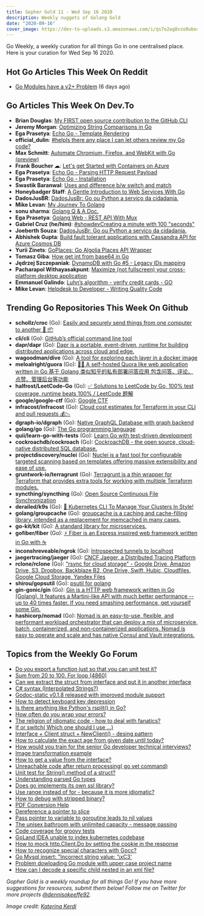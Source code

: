 ```yaml
---
title: Gopher Gold 11 - Wed Sep 16 2020
description: Weekly nuggets of Golang Gold
date: "2020-09-16"
cover_image: https://dev-to-uploads.s3.amazonaws.com/i/qs7o2ag8vzo0uborgc7v.png
---
```


Go Weekly, a weekly curation for all things Go in one centralised place. Here is your curation for Wed Sep 16 2020.

<Ad />

## Hot Go Articles This Week On Reddit

- [Go Modules have a v2+ Problem](https://www.reddit.com/r/golang/comments/ipwea6/go_modules_have_a_v2_problem/) (6 days ago)

<Ad />

## Go Articles This Week On Dev.To

- **Brian Douglas**: [My FIRST open source contribution to the GitHub CLI](https://dev.to/opensauced/my-first-open-source-contribution-to-the-github-cli-5g27)
- **Jeremy Morgan**: [Optimizing String Comparisons in Go](https://dev.to/pluralsight/optimizing-string-comparisons-in-go-4e0c)
- **Ega Prasetya**: [Echo Go - Template Rendering](https://dev.to/ga/echo-go-template-rendering-509l)
- **official_dulin**: [#helpIs there any place I can let others review my Go code?](https://dev.to/mrdulin/is-there-any-place-i-can-let-others-review-my-go-code-23k4)
- **Max Schmitt**: [Automate Chromium, Firefox, and WebKit with Go (preview)](https://dev.to/mxschmitt/automate-chromium-firefox-and-webkit-with-go-preview-j9)
- **Frank Boucher ☁**: [Let's get Started with Containers on Azure](https://dev.to/allaroundazure/let-s-get-started-with-containers-on-azure-26mh)
- **Ega Prasetya**: [Echo Go - Parsing HTTP Request Payload](https://dev.to/ga/echo-go-parsing-http-request-payload-260g)
- **Ega Prasetya**: [Echo Go - Installation](https://dev.to/ga/echo-go-installation-12d4)
- **Swastik Baranwal**: [Uses and difference b/w switch and match](https://dev.to/delta456/use-of-switch-and-match-3h7g)
- **Honeybadger Staff**: [A Gentle Introduction to Web Services With Go](https://dev.to/honeybadger_staff/a-gentle-introduction-to-web-services-with-go-15ma)
- **DadosJusBR**: [DadosJusBr: Go ou Python a serviço da cidadania.](https://dev.to/dadosjusbr/dadosjusbr-go-ou-python-a-servico-da-cidadania-hpn)
- **Mike Levan**: [My Journey To Golang](https://dev.to/thenjdevopsguy/my-journey-to-golang-cp3)
- **sonu sharma**: [Golang Q & A Doc.](https://dev.to/sonu_sharma/golang-q-a-doc-42c8)
- **Ega Prasetya**: [Golang Web - REST API With Mux](https://dev.to/ga/golang-web-rest-api-with-mux-15am)
- **Gabriel Cruz (he/him)**: [#showdevCreating a minute with 100 "seconds"](https://dev.to/gmelodie/creating-a-minute-with-100-seconds-4pd0)
- **Joeberth Souza**: [DadosJusBr: Go ou Python a serviço da cidadania.](https://dev.to/joeberth/dadosjusbr-go-ou-python-a-servico-da-cidadania-2ofl)
- **Abhishek Gupta**: [Build fault tolerant applications with Cassandra API for Azure Cosmos DB](https://dev.to/azure/build-fault-tolerant-applications-with-cassandra-api-for-azure-cosmos-db-2m70)
- **Yurii Zinets**: [GoPlaces: Go Algolia Places API Wrapper](https://dev.to/yuriizinets/goplaces-go-algolia-places-api-wrapper-3lk6)
- **Tomasz Giba**: [How get int from base64 in Go](https://dev.to/tomaszgiba/how-get-int-from-base64-in-go-f7d)
- **Jędrzej Szczepaniak**: [DynamoDB with Go #5 - Legacy IDs mapping](https://dev.to/jbszczepaniak/dynamodb-with-go-5-legacy-ids-mapping-3ho5)
- **Pacharapol Withayasakpunt**: [Maximize (not fullscreen) your cross-platform desktop application](https://dev.to/patarapolw/maximize-not-fullscreen-your-desktop-application-4652)
- **Emmanuel Galindo**: [Luhn’s algorithm - verify credit cards - GO](https://dev.to/georgexx009/luhn-s-algorithm-verify-credit-cards-go-13h2)
- **Mike Levan**: [Helpdesk to Developer - Writing Quality Code](https://dev.to/thenjdevopsguy/helpdesk-to-developer-writing-quality-code-42n2)

<Ad />

## Trending Go Repositories This Week On Github

- **schollz/croc** (Go): [Easily and securely send things from one computer to another 🐊 📦](https://github.com/schollz/croc)
- **cli/cli** (Go): [GitHub’s official command line tool](https://github.com/cli/cli)
- **dapr/dapr** (Go): [Dapr is a portable, event-driven, runtime for building distributed applications across cloud and edge.](https://github.com/dapr/dapr)
- **wagoodman/dive** (Go): [A tool for exploring each layer in a docker image](https://github.com/wagoodman/dive)
- **meloalright/guora** (Go): [🖖🏻 A self-hosted Quora like web application written in Go 基于 Golang 类似知乎的私有部署问答应用 包含问答、评论、点赞、管理后台等功能](https://github.com/meloalright/guora)
- **halfrost/LeetCode-Go** (Go): [✅ Solutions to LeetCode by Go, 100% test coverage, runtime beats 100% / LeetCode 题解](https://github.com/halfrost/LeetCode-Go)
- **google/google-ctf** (Go): [Google CTF](https://github.com/google/google-ctf)
- **infracost/infracost** (Go): [Cloud cost estimates for Terraform in your CLI and pull requests 💰📉](https://github.com/infracost/infracost)
- **dgraph-io/dgraph** (Go): [Native GraphQL Database with graph backend](https://github.com/dgraph-io/dgraph)
- **golang/go** (Go): [The Go programming language](https://github.com/golang/go)
- **quii/learn-go-with-tests** (Go): [Learn Go with test-driven development](https://github.com/quii/learn-go-with-tests)
- **cockroachdb/cockroach** (Go): [CockroachDB - the open source, cloud-native distributed SQL database.](https://github.com/cockroachdb/cockroach)
- **projectdiscovery/nuclei** (Go): [Nuclei is a fast tool for configurable targeted scanning based on templates offering massive extensibility and ease of use.](https://github.com/projectdiscovery/nuclei)
- **gruntwork-io/terragrunt** (Go): [Terragrunt is a thin wrapper for Terraform that provides extra tools for working with multiple Terraform modules.](https://github.com/gruntwork-io/terragrunt)
- **syncthing/syncthing** (Go): [Open Source Continuous File Synchronization](https://github.com/syncthing/syncthing)
- **derailed/k9s** (Go): [🐶 Kubernetes CLI To Manage Your Clusters In Style!](https://github.com/derailed/k9s)
- **golang/groupcache** (Go): [groupcache is a caching and cache-filling library, intended as a replacement for memcached in many cases.](https://github.com/golang/groupcache)
- **go-kit/kit** (Go): [A standard library for microservices.](https://github.com/go-kit/kit)
- **gofiber/fiber** (Go): [⚡️ Fiber is an Express inspired web framework written in Go with ☕️](https://github.com/gofiber/fiber)
- **inconshreveable/ngrok** (Go): [Introspected tunnels to localhost](https://github.com/inconshreveable/ngrok)
- **jaegertracing/jaeger** (Go): [CNCF Jaeger, a Distributed Tracing Platform](https://github.com/jaegertracing/jaeger)
- **rclone/rclone** (Go): ["rsync for cloud storage" - Google Drive, Amazon Drive, S3, Dropbox, Backblaze B2, One Drive, Swift, Hubic, Cloudfiles, Google Cloud Storage, Yandex Files](https://github.com/rclone/rclone)
- **shirou/gopsutil** (Go): [psutil for golang](https://github.com/shirou/gopsutil)
- **gin-gonic/gin** (Go): [Gin is a HTTP web framework written in Go (Golang). It features a Martini-like API with much better performance -- up to 40 times faster. If you need smashing performance, get yourself some Gin.](https://github.com/gin-gonic/gin)
- **hashicorp/nomad** (Go): [Nomad is an easy-to-use, flexible, and performant workload orchestrator that can deploy a mix of microservice, batch, containerized, and non-containerized applications. Nomad is easy to operate and scale and has native Consul and Vault integrations.](https://github.com/hashicorp/nomad)

<Ad />

## Topics from the Weekly Go Forum

- [Do you export a function just so that you can unit test it?](https://forum.golangbridge.org/t/do-you-export-a-function-just-so-that-you-can-unit-test-it/20538)
- [Sum from 20 to 100. For loop (4860)](https://forum.golangbridge.org/t/sum-from-20-to-100-for-loop-4860/20568)
- [Can we extract the struct from interface and put it in another interface](https://forum.golangbridge.org/t/can-we-extract-the-struct-from-interface-and-put-it-in-another-interface/20525)
- [C# syntax (Interpolated Strings?)](https://forum.golangbridge.org/t/c-syntax-interpolated-strings/20544)
- [Godoc-static v0.1.8 released with improved module support](https://forum.golangbridge.org/t/godoc-static-v0-1-8-released-with-improved-module-support/20547)
- [How to detect keyboard key depression](https://forum.golangbridge.org/t/how-to-detect-keyboard-key-depression/20572)
- [Is there anything like Python's rsplit() in Go?](https://forum.golangbridge.org/t/is-there-anything-like-pythons-rsplit-in-go/20521)
- [How often do you wrap your errors?](https://forum.golangbridge.org/t/how-often-do-you-wrap-your-errors/20537)
- [The religion of idiomatic code - how to deal with fanatics?](https://forum.golangbridge.org/t/the-religion-of-idiomatic-code-how-to-deal-with-fanatics/20571)
- [If or switch( Which one should I use ...)](https://forum.golangbridge.org/t/if-or-switch-which-one-should-i-use/20553)
- [Interface + Client struct + NewClient() - desing pattern](https://forum.golangbridge.org/t/interface-client-struct-newclient-desing-pattern/20539)
- [How to calculate the exact age from given date until today?](https://forum.golangbridge.org/t/how-to-calculate-the-exact-age-from-given-date-until-today/20530)
- [How would you train for the senior Go developer technical interviews?](https://forum.golangbridge.org/t/how-would-you-train-for-the-senior-go-developer-technical-interviews/20580)
- [Image transformation example](https://forum.golangbridge.org/t/image-transformation-example/20557)
- [How to get a value from the interface?](https://forum.golangbridge.org/t/how-to-get-a-value-from-the-interface/20589)
- [Unreachable code after return processing( go vet command)](https://forum.golangbridge.org/t/unreachable-code-after-return-processing-go-vet-command/20586)
- [Unit test for String() method of a struct?](https://forum.golangbridge.org/t/unit-test-for-string-method-of-a-struct/20523)
- [Understanding parsed Go types](https://forum.golangbridge.org/t/understanding-parsed-go-types/20561)
- [Does go implements its own ssl library?](https://forum.golangbridge.org/t/does-go-implements-its-own-ssl-library/20519)
- [Use range instead of for - because it is more idiomatic?](https://forum.golangbridge.org/t/use-range-instead-of-for-because-it-is-more-idiomatic/20517)
- [How to debug with stripped binary?](https://forum.golangbridge.org/t/how-to-debug-with-stripped-binary/20548)
- [PDF Conversion Help](https://forum.golangbridge.org/t/pdf-conversion-help/20535)
- [Dereference a pointer to slice](https://forum.golangbridge.org/t/dereference-a-pointer-to-slice/20541)
- [Pass pointer to variable to goroutine leads to nil values](https://forum.golangbridge.org/t/pass-pointer-to-variable-to-goroutine-leads-to-nil-values/20590)
- [The unisex bathroom with unlimited capacity - message passing](https://forum.golangbridge.org/t/the-unisex-bathroom-with-unlimited-capacity-message-passing/20532)
- [Code coverage for groovy tests](https://forum.golangbridge.org/t/code-coverage-for-groovy-tests/20585)
- [GoLand IDEA unable to index kubernetes codebase](https://forum.golangbridge.org/t/goland-idea-unable-to-index-kubernetes-codebase/20550)
- [How to mock http.Client.Do by setting the cookie in the response](https://forum.golangbridge.org/t/how-to-mock-http-client-do-by-setting-the-cookie-in-the-response/20543)
- [How to recognize special characters with Gocc?](https://forum.golangbridge.org/t/how-to-recognize-special-characters-with-gocc/20533)
- [Go Mysql insert: "Incorrect string value: '\xC3'](https://forum.golangbridge.org/t/go-mysql-insert-incorrect-string-value-xc3/20528)
- [Problem dowloading Go module with upper case project name](https://forum.golangbridge.org/t/problem-dowloading-go-module-with-upper-case-project-name/20587)
- [How can I decode a specific child nested in an xml file?](https://forum.golangbridge.org/t/how-can-i-decode-a-specific-child-nested-in-an-xml-file/20592)

_Gopher Gold is a weekly roundup for all things Go! If you have more suggestions for resources, submit them below! Follow me on Twitter for more projects [@dennisokeeffe92](https://twitter.com/dennisokeeffe92)._

_Image credit: [Katerina Kerdi](https://unsplash.com/@katekerdi)_
